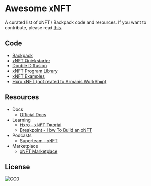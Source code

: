 # Awesome xNFT

A curated list of xNFT / Backpack code and resources.
If you want to contribute, please read [this](CONTRIBUTING.md).

## Code

* [Backpack](https://github.com/coral-xyz/backpack)
* [xNFT Quickstarter](https://github.com/coral-xyz/xnft-quickstart)
* [Double Diffusion](https://github.com/Gajesh2007/double-diffusion)
* [xNFT Program Library](https://github.com/coral-xyz/xnft-program-library)
* [xNFT Examples](https://github.com/coral-xyz/backpack/tree/master/examples)
* [Hxro xNFT (not related to Armanis WorkShop)](https://github.com/cinojosa0705/hxro-xnft)

## Resources

* Docs
  * [Official Docs](https://docs.xnft.gg)
* Learning
  * [Hxro - xNFT Tutorial](https://youtu.be/g5TkzQRGwS4)
  * [Breakpoint - How To Build an xNFT](https://www.youtube.com/watch?v=C3Hie3AhYRU)
* Podcasts
  * [Superteam - xNFT](https://www.youtube.com/watch?v=GC0U8noMATc)
* Marketplace
  * [xNFT Marketplace](https://xnft.gg)
## License

[![CC0](https://licensebuttons.net/p/zero/1.0/88x31.png)](https://creativecommons.org/publicdomain/zero/1.0/)
